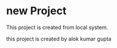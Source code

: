#  new Project

This project is created from local system.


this project is created by alok kumar gupta 